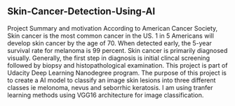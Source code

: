 ## Skin-Cancer-Detection-Using-AI


Project Summary and motivation
   According to American Cancer Society, Skin cancer is the most common cancer in the US. 1 in 5 Americans will develop skin cancer by the age of 70. When detected early, the 5-year survival rate for melanoma is 99 percent. Skin cancer is primarily diagnosed visually. Generally, the first step in diagnosis is initial clincal screening followed by biopsy and histopathological examination. 
   This project is part of Udacity Deep Learning Nanodegree program. The purpose of this project is to create a AI model to classify an image skin lesions into three different classes ie melonoma, nevus and seborrhic keratosis. I am using tranfer learning methods using VGG16 architecture for image classification.
   
   